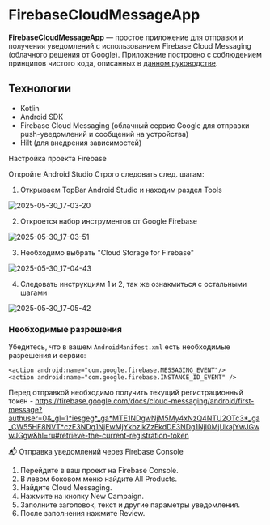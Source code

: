 # FirebaseCloudMessageApp

**FirebaseCloudMessageApp** — простое приложение для отправки и получения уведомлений с использованием Firebase Cloud Messaging (облачного решения от Google). Приложение построено с соблюдением принципов чистого кода, описанных в [данном руководстве](https://apptractor.ru/info/articles/bolshinstvo-prilozheniy-dlya-android-narushayut-eto-pravilo-chistogo-koda.html).

## Технологии

- Kotlin
- Android SDK
- Firebase Cloud Messaging (облачный сервис Google для отправки push-уведомлений и сообщений на устройства)
- Hilt (для внедрения зависимостей)

Настройка проекта Firebase

Откройте Android Studio
Строго следовать след. шагам:

1. Открываем TopBar Android Studio и находим раздел Tools
   
![2025-05-30_17-03-20](https://github.com/user-attachments/assets/a1c79392-4b90-4e16-be7f-c1a6851b3b75)

2. Откроется набор инструментов от Google Firebase
   
![2025-05-30_17-03-51](https://github.com/user-attachments/assets/72887b8b-b057-473e-9b74-5acb1d86c9c4)

3. Необходимо выбрать "Cloud Storage for Firebase"
   
![2025-05-30_17-04-43](https://github.com/user-attachments/assets/af37b25e-e3d4-4643-9c8a-0f18794286d6)

4. Следовать инструкциям 1 и 2, так же ознакмиться с остальными шагами
   
![2025-05-30_17-05-42](https://github.com/user-attachments/assets/305da31d-4b01-46a6-baf1-591f59218b7a)

### Необходимые разрешения

Убедитесь, что в вашем `AndroidManifest.xml` есть необходимые разрешения и сервис:

```
<action android:name="com.google.firebase.MESSAGING_EVENT"/>
<action android:name="com.google.firebase.INSTANCE_ID_EVENT" />
```

Перед отправкой необходимо получить текущий регистрационный токен - https://firebase.google.com/docs/cloud-messaging/android/first-message?authuser=0&_gl=1*iesgeg*_ga*MTE1NDgwNjM5My4xNzQ4NTU2OTc3*_ga_CW55HF8NVT*czE3NDg1NjEwMjYkbzIkZzEkdDE3NDg1NjI0MjUkajYwJGwwJGgw&hl=ru#retrieve-the-current-registration-token

📬 Отправка уведомлений через Firebase Console
1. Перейдите в ваш проект на Firebase Console.
2. В левом боковом меню найдите All Products.
3. Найдите Cloud Messaging.
4. Нажмите на кнопку New Campaign.
5. Заполните заголовок, текст и другие параметры уведомления.
6. После заполнения нажмите Review.

